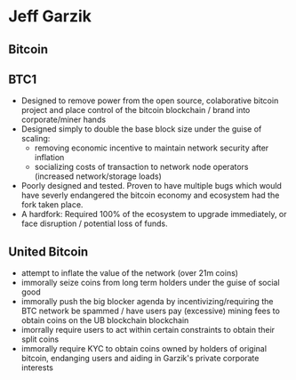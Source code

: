 <!-- TITLE: Jeff Garzik -->
<!-- SUBTITLE: A quick summary of Jeff Garzik -->

# Jeff Garzik
## Bitcoin

## BTC1
* Designed to remove power from the open source, colaborative bitcoin project and place control of the bitcoin blockchain / brand into corporate/miner hands
* Designed simply to double the base block size under the guise of scaling: 
	* removing economic incentive to maintain network security after inflation
	* socializing costs of transaction to network node operators (increased network/storage loads)
* Poorly designed and tested. Proven to have multiple bugs which would have severly endangered the bitcoin economy and ecosystem had the fork taken place.
* A hardfork: Required 100% of the ecosystem to upgrade immediately, or face disruption / potential loss of funds. 
## United Bitcoin
* attempt to inflate the value of the network (over 21m coins) 
* immorally seize coins from long term holders under the guise of social good
* immorally push the big blocker agenda by incentivizing/requiring the BTC network be spammed / have users pay (excessive) mining fees to obtain coins on the UB blockchain blockchain
* imorrally require users to act within certain constraints to obtain their split coins
* immorally require KYC to obtain coins owned by holders of original bitcoin, endanging users and aiding in Garzik's private corporate interests